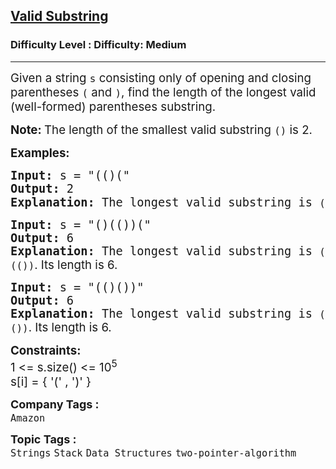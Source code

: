 <h2><a href="https://www.geeksforgeeks.org/problems/valid-substring0624/1">Valid Substring</a></h2><h3>Difficulty Level : Difficulty: Medium</h3><hr><div class="problems_problem_content__Xm_eO"><p><span style="font-size: 14pt;">Given a string <code>s</code> consisting only of opening and closing parentheses <code>(</code> and <code>)</code>, find the length of the longest valid (well-formed) parentheses substring.</span></p>
<p><span style="font-size: 14pt;"><strong>Note: </strong>The length of the smallest valid substring <code>()</code> is 2.</span></p>
<p><span style="font-size: 14pt;"><strong>Examples:</strong></span></p>
<pre><span style="font-size: 14pt;"><strong>Input: </strong>s = "(()("
<strong>Output:</strong> 2
<strong>Explanation: </strong>The longest valid substring is <code>()</code><span style="font-family: -apple-system, BlinkMacSystemFont, 'Segoe UI', Roboto, Oxygen, Ubuntu, Cantarell, 'Open Sans', 'Helvetica Neue', sans-serif;">. Its length is 2.</span> </span></pre>
<pre><span style="font-size: 14pt;"><strong>Input: </strong>s = "()(())("
<strong>Output:</strong> 6
<strong>Explanation: </strong>The longest valid substring is <code>()(())</code><span style="font-family: -apple-system, BlinkMacSystemFont, 'Segoe UI', Roboto, Oxygen, Ubuntu, Cantarell, 'Open Sans', 'Helvetica Neue', sans-serif;">. Its length is 6.</span></span></pre>
<pre><span style="font-size: 14pt;"><strong>Input: </strong>s = "(()())"
<strong>Output:</strong> 6
<strong>Explanation: </strong>The longest valid substring is <code>(()())</code><span style="font-family: -apple-system, BlinkMacSystemFont, 'Segoe UI', Roboto, Oxygen, Ubuntu, Cantarell, 'Open Sans', 'Helvetica Neue', sans-serif;">. Its length is 6.</span></span></pre>
<p><span style="font-size: 14pt;"><strong>Constraints:</strong><br>1 &lt;= s.size() &lt;= 10<sup>5</sup><br>s[i] = { '(' , ')' }</span></p></div><p><span style=font-size:18px><strong>Company Tags : </strong><br><code>Amazon</code>&nbsp;<br><p><span style=font-size:18px><strong>Topic Tags : </strong><br><code>Strings</code>&nbsp;<code>Stack</code>&nbsp;<code>Data Structures</code>&nbsp;<code>two-pointer-algorithm</code>&nbsp;